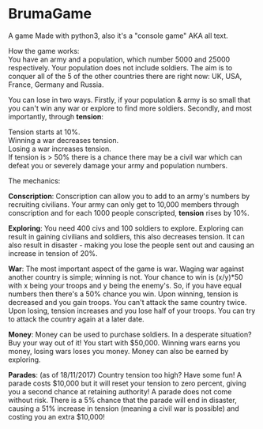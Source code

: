 # BrumaGame
A game
Made with python3, also it's a "console game" AKA all text.


How the game works:  
You have an army and a population, which number 5000 and 25000 respectively. Your population does not include soldiers. The aim is to conquer all of the 5 of the other countries there are right now: UK, USA, France, Germany and Russia.

You can lose in two ways. Firstly, if your population & army is so small that you can't win any war or explore to find more soldiers. Secondly, and most importantly, through **tension**:

Tension starts at 10%.  
Winning a war decreases tension.  
Losing a war increases tension.  
If tension is > 50% there is a chance there may be a civil war which can defeat you or severely damage your army and population numbers.

The mechanics:

**Conscription**: Conscription can allow you to add to an army's numbers by recruiting civilians. Your army can only get to 10,000 members through conscription and for each 1000 people conscripted, **tension** rises by 10%.

**Exploring**: You need 400 civs and 100 soldiers to explore. Exploring can result in gaining civilians and soldiers, this also decreases tension. It can also result in disaster - making you lose the people sent out and causing an increase in tension of 20%.

**War**: The most important aspect of the game is war. Waging war against another country is simple; winning is not. Your chance to win is (x/y)*50 with x being your troops and y being the enemy's. So, if you have equal numbers then there's a 50% chance you win. Upon winning, tension is decreased and you gain troops. You can't attack the same country twice. Upon losing, tension increases and you lose half of your troops. You can try to attack the country again at a later date.

**Money**: Money can be used to purchase soldiers. In a desperate situation? Buy your way out of it! You start with $50,000. Winning wars earns you money, losing wars loses you money. Money can also be earned by exploring.

**Parades**: (as of 18/11/2017) Country tension too high? Have some fun! A parade costs $10,000 but it will reset your tension to zero percent, giving you a second chance at retaining authority! A parade does not come without risk. There is a 5% chance that the parade will end in disaster, causing a 51% increase in tension (meaning a civil war is possible) and costing you an extra $10,000!
